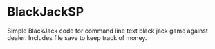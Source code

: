 # BlackJackSP
Simple BlackJack code for command line text black jack game against dealer. Includes file save to keep track of money.
